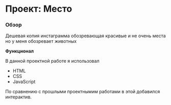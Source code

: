 # Проект: Место

### Обзор

Дешевая копия инстаграмма обозревающая красивые и не очень места
но у меня обозревает животных

**Функционал**

В данной проектной работе я использовал
* HTML 
* CSS
* JavaScript

По сравнению с прошлыми проектнымим работами в этой добавился интерактив.

